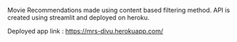 Movie Recommendations made using content based filtering method.
API is created using streamlit and deployed on heroku.

Deployed app link : https://mrs-divu.herokuapp.com/
